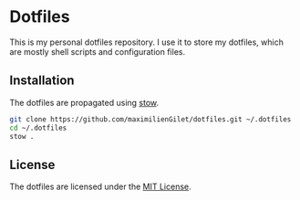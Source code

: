 # Dotfiles

This is my personal dotfiles repository. I use it to store my dotfiles, which are
mostly shell scripts and configuration files.

## Installation

The dotfiles are propagated using [stow](https://www.gnu.org/software/stow/).

```bash
git clone https://github.com/maximilienGilet/dotfiles.git ~/.dotfiles
cd ~/.dotfiles
stow .
```

## License

The dotfiles are licensed under the [MIT License](LICENSE).
